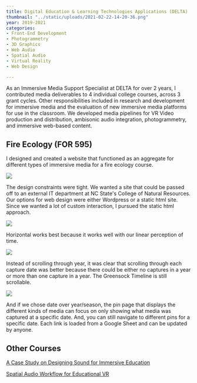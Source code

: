 ```yaml
---
title: Digital Education & Learning Technologies Applications (DELTA)
thumbnail: "../static/uploads/2021-02-22-14-20-36.png"
year: 2019-2021
categories:
- Front-End Development
- Photogrammetry
- 3D Graphics
- Web Audio
- Spatial Audio
- Virtual Reality
- Web Design

---
```

As an Immersive Media Support Specialist at DELTA for over 2 years, I contributed media deliverables to 4 individual college courses, across 3 grant cycles. Other responsibilities included in research and development for immersive media and the evaluation of new immersive media platforms for use in the classroom.  We developed media pipelines for VR Video production and distribution, ambisonic audio integration, photogrammetry, and immersive web-based content. 

## Fire Ecology (FOR 595)

I designed and created a website that functioned as an aggregate for different types of immersive media for a fire ecology course.

![](/uploads/map.jpg)

The design constraints were tight.  We wanted a site that could be passed off to an external IT department at NC State's College of Natural Resources.  Our options for web design were either Wordpress or a static html site.  Since we wanted a lot of custom interaction, I pursued the static html approach.

![](/uploads/pinpage.jpg)

Horizontal works best because it works well with our linear perception of time.

![](/uploads/2021-10-24-16-56-26.png)

Instead of scrolling through year, it was clear that scrolling through each capture date was better because there could be either no captures in a year or more than one capture in a year.  The Greensock Timeline is still scrollable.

![](/uploads/2021-10-24-16-57-36.png)

And if we chose date over year/season, the pin page that displays the different kinds of media can focus on only showing what media was captured at a specific date.  And, you can still navigate to different pins for a specific date.  Each link is loaded from a Google Sheet and can be updated by anyone.

## Other Courses

[A Case Study on Designing Sound for Immersive Education](https://medium.com/@justintkuhn/a-case-study-on-designing-sound-for-immersive-education-d36f10f194f5)

[Spatial Audio Workflow for Educational VR](https://medium.com/@justintkuhn/spatial-audio-workflow-for-educational-vr-video-68e481680de1)